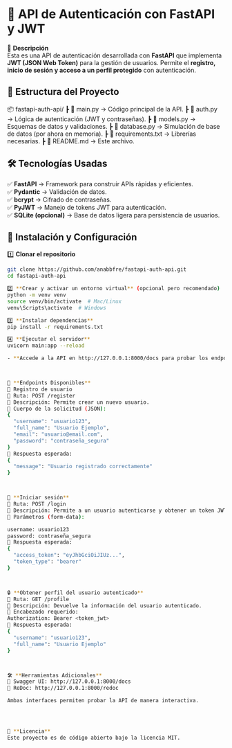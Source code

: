 # 📌 API de Autenticación con FastAPI y JWT  


🚀 **Descripción**  
Esta es una API de autenticación desarrollada con **FastAPI** que implementa **JWT (JSON Web Token)** para la gestión de usuarios. Permite el **registro, inicio de sesión y acceso a un perfil protegido** con autenticación.  



## 📂 Estructura del Proyecto  
📦 fastapi-auth-api/ 
┣ 📄 main.py → Código principal de la API. 
┣ 📄 auth.py → Lógica de autenticación (JWT y contraseñas). 
┣ 📄 models.py → Esquemas de datos y validaciones. 
┣ 📄 database.py → Simulación de base de datos (por ahora en memoria). 
┣ 📄 requirements.txt → Librerías necesarias. 
┣ 📄 README.md → Este archivo.



## 🛠️ Tecnologías Usadas  
✅ **FastAPI** → Framework para construir APIs rápidas y eficientes.  
✅ **Pydantic** → Validación de datos.  
✅ **bcrypt** → Cifrado de contraseñas.  
✅ **PyJWT** → Manejo de tokens JWT para autenticación.  
✅ **SQLite (opcional)** → Base de datos ligera para persistencia de usuarios.  



## 🚀 Instalación y Configuración  

1️⃣ **Clonar el repositorio**  
```bash
git clone https://github.com/anabbfre/fastapi-auth-api.git
cd fastapi-auth-api

2️⃣ **Crear y activar un entorno virtual** (opcional pero recomendado)
python -m venv venv
source venv/bin/activate  # Mac/Linux
venv\Scripts\activate  # Windows

3️⃣ **Instalar dependencias**
pip install -r requirements.txt

4️⃣ **Ejecutar el servidor**
uvicorn main:app --reload

- **Accede a la API en http://127.0.0.1:8000/docs para probar los endpoints desde Swagger UI**.



🔑 **Endpoints Disponibles**
📝 Registro de usuario
📌 Ruta: POST /register
📌 Descripción: Permite crear un nuevo usuario.
📌 Cuerpo de la solicitud (JSON):
{
  "username": "usuario123",
  "full_name": "Usuario Ejemplo",
  "email": "usuario@email.com",
  "password": "contraseña_segura"
}
📌 Respuesta esperada:
{
  "message": "Usuario registrado correctamente"
}



🔐 **Iniciar sesión**
📌 Ruta: POST /login
📌 Descripción: Permite a un usuario autenticarse y obtener un token JWT.
📌 Parámetros (form-data):

username: usuario123
password: contraseña_segura
📌 Respuesta esperada:
{
  "access_token": "eyJhbGciOiJIUz...",
  "token_type": "bearer"
}



🔒 **Obtener perfil del usuario autenticado**
📌 Ruta: GET /profile
📌 Descripción: Devuelve la información del usuario autenticado.
📌 Encabezado requerido:
Authorization: Bearer <token_jwt>
📌 Respuesta esperada:
{
  "username": "usuario123",
  "full_name": "Usuario Ejemplo"
}



🛠️ **Herramientas Adicionales**
📌 Swagger UI: http://127.0.0.1:8000/docs
📌 ReDoc: http://127.0.0.1:8000/redoc

Ambas interfaces permiten probar la API de manera interactiva.




📜 **Licencia**
Este proyecto es de código abierto bajo la licencia MIT.
